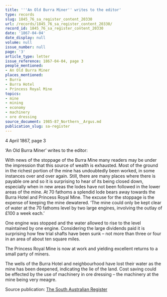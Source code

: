 ```yaml
---
title: '''An Old Burra Miner'' writes to the editor'
type: records
slug: 1845_76_sa_register_content_20330
url: /records/1845_76_sa_register_content_20330/
record_id: 1845_76_sa_register_content_20330
date: '1867-04-04'
date_display: null
volume: null
issue_number: null
page: '3'
article_type: letter
issue_reference: 1867-04-04, page 3
people_mentioned:
- An Old Burra Miner
places_mentioned:
- Burra
- Burra Hotel
- Princess Royal Mine
topics:
- mine
- mining
- economy
- machinery
- ore dressing
source_document: 1985-87_Northern__Argus.md
publication_slug: sa-register
---
```


4 April 1867, page 3

‘An Old Burra Miner’ writes to the editor:

With news of the stoppage of the Burra Mine many readers may be under the impression that this source of wealth is exhausted.  Most of the ground in the richest portion of the mine has undoubtedly been worked, in some instances over and over again.  Still, there are many places where there is payable ore and so it is surprising to hear of its being closed down, especially when in new areas the lodes have not been followed in the lower areas of the mine.  At 70 fathoms a splendid lode bears away towards the Burra Hotel and Princess Royal Mine.  The excuse for the stoppage is the expense of keeping the mine dewatered.  ‘The mine could only be kept clear of water at the 70 fathoms level by two large engines, involving the outlay of £100 a week each.’

One engine was stopped and the water allowed to rise to the level maintained by one engine.  Considering the large dividends paid it is surprising how few trial shafts have been sunk – not more than three or four in an area of about ten square miles.

The Princess Royal Mine is now at work and yielding excellent returns to a small party of miners.

The wells of the Burra Hotel and neighbourhood have lost their water as the mine has been deepened, indicating the lie of the land.  Cost saving could be effected by the use of machinery in ore dressing – the machinery at the mine being very meagre.

Source publication: [The South Australian Register](/publications/sa-register/)
